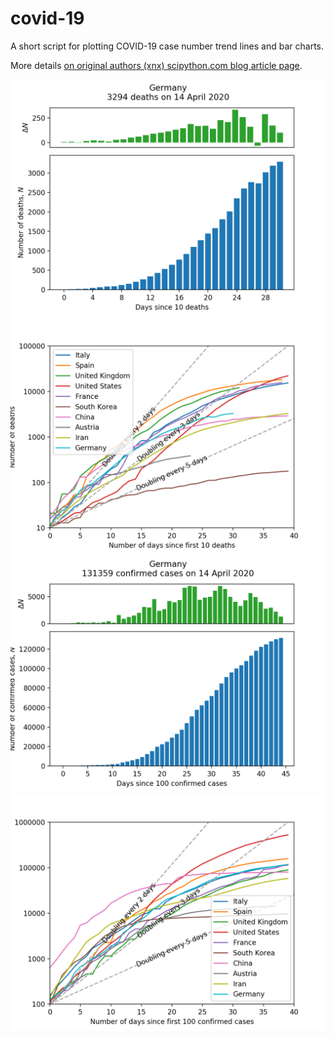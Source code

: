 # covid-19
A short script for plotting COVID-19 case number trend lines and bar charts.

More details [on original authors (xnx) scipython.com blog article page](https://scipython.com/blog/plotting-covid-19-case-growth-charts/).

![COVID-19 death data for Germany](imgdir/germany-20200415-deaths.png)
![COVID-19 death trends for 10 countries](imgdir/country-comparison-20200415-deaths.png)
![COVID-19 case data for Germany](imgdir/germany-20200415-cases.png)
![COVID-19 case trends for 10 countries](imgdir/country-comparison-20200415-cases.png)
